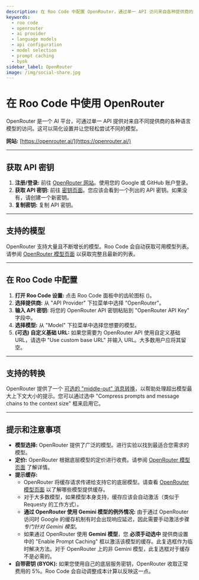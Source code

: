 ```yaml
---
description: 在 Roo Code 中配置 OpenRouter，通过单一 API 访问来自各种提供商的 100 多种语言模型，并支持自动模型发现。
keywords:
  - roo code
  - openrouter
  - ai provider
  - language models
  - api configuration
  - model selection
  - prompt caching
  - byok
sidebar_label: OpenRouter
image: /img/social-share.jpg
---
```


# 在 Roo Code 中使用 OpenRouter

OpenRouter 是一个 AI 平台，可通过单一 API 提供对来自不同提供商的各种语言模型的访问。这可以简化设置并让您轻松尝试不同的模型。

**网站:** [https://openrouter.ai/](https://openrouter.ai/)

---

## 获取 API 密钥

1.  **注册/登录:** 前往 [OpenRouter 网站](https://openrouter.ai/)。使用您的 Google 或 GitHub 账户登录。
2.  **获取 API 密钥:** 前往 [密钥页面](https://openrouter.ai/keys)。您应该会看到一个列出的 API 密钥。如果没有，请创建一个新密钥。
3.  **复制密钥:** 复制 API 密钥。

---

## 支持的模型

OpenRouter 支持大量且不断增长的模型。Roo Code 会自动获取可用模型列表。请参阅 [OpenRouter 模型页面](https://openrouter.ai/models) 以获取完整且最新的列表。

---

## 在 Roo Code 中配置

1.  **打开 Roo Code 设置:** 点击 Roo Code 面板中的齿轮图标 (<Codicon name="gear" />)。
2.  **选择提供商:** 从 "API Provider" 下拉菜单中选择 "OpenRouter"。
3.  **输入 API 密钥:** 将您的 OpenRouter API 密钥粘贴到 "OpenRouter API Key" 字段中。
4.  **选择模型:** 从 "Model" 下拉菜单中选择您想要的模型。
5.  **(可选) 自定义基础 URL:** 如果您需要为 OpenRouter API 使用自定义基础 URL，请选中 "Use custom base URL" 并输入 URL。大多数用户应将其留空。

---

## 支持的转换

OpenRouter 提供了一个 [可选的 "middle-out" 消息转换](https://openrouter.ai/docs/features/message-transforms)，以帮助处理超出模型最大上下文大小的提示。您可以通过选中 "Compress prompts and message chains to the context size" 框来启用它。

---

## 提示和注意事项

* **模型选择:** OpenRouter 提供了广泛的模型。进行实验以找到最适合您需求的模型。
* **定价:**  OpenRouter 根据底层模型的定价进行收费。请参阅 [OpenRouter 模型页面](https://openrouter.ai/models) 了解详情。
*   **提示缓存:**
    *   OpenRouter 将缓存请求传递给支持它的底层模型。请查看 [OpenRouter 模型页面](https://openrouter.ai/models) 以了解哪些模型提供缓存。
    *   对于大多数模型，如果模型本身支持，缓存应该会自动激活（类似于 Requesty 的工作方式）。
    *   **通过 OpenRouter 使用 Gemini 模型的例外情况:** 由于通过 OpenRouter 访问时 Google 的缓存机制有时会出现响应延迟，因此需要手动激活步骤 *专门针对 Gemini 模型*。
    *   如果通过 OpenRouter 使用 **Gemini 模型**，您 **必须手动选中** 提供商设置中的 "Enable Prompt Caching" 框以激活该模型的缓存。此复选框作为临时解决方法。对于 OpenRouter 上的非 Gemini 模型，此复选框对于缓存不是必需的。
*   **自带密钥 (BYOK):** 如果您使用自己的底层服务密钥，OpenRouter 收取正常费用的 5%。Roo Code 会自动调整成本计算以反映这一点。
